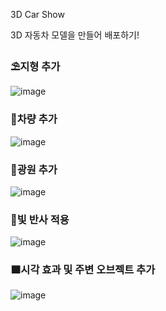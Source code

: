 3D Car Show

3D 자동차 모델을 만들어 배포하기!

### ⛱지형 추가

![image](https://user-images.githubusercontent.com/46777310/234020127-e2af6d43-5a49-44b4-9676-c06c15af8017.png)

### 🚓차량 추가

![image](https://user-images.githubusercontent.com/46777310/234020397-ddf2a521-3e2c-45d1-bb7c-8b5902ba04c5.png)

### 🎇광원 추가

![image](https://user-images.githubusercontent.com/46777310/234020618-699b8d03-3f62-47a6-b048-0055e661f1c1.png)

### 🚕빛 반사 적용

![image](https://user-images.githubusercontent.com/46777310/234021039-c3a8d794-09ab-489e-9d53-1bc8201ca6de.png)

### 🟧시각 효과 및 주변 오브젝트 추가

![image](https://user-images.githubusercontent.com/46777310/234283740-6d4a8a5c-2f49-4027-95c4-75415ce33efe.png)
